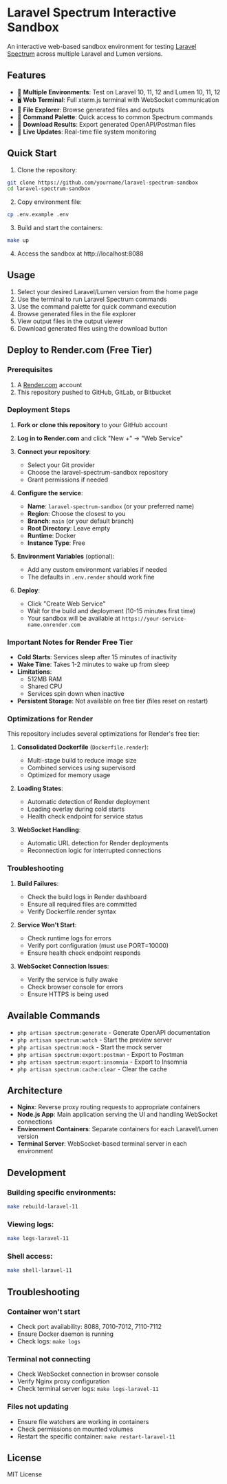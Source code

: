 # Laravel Spectrum Interactive Sandbox

An interactive web-based sandbox environment for testing [Laravel Spectrum](https://github.com/wadakatu/laravel-spectrum) across multiple Laravel and Lumen versions.

## Features

- 🚀 **Multiple Environments**: Test on Laravel 10, 11, 12 and Lumen 10, 11, 12
- 🖥️ **Web Terminal**: Full xterm.js terminal with WebSocket communication
- 📁 **File Explorer**: Browse generated files and outputs
- 🎯 **Command Palette**: Quick access to common Spectrum commands
- 💾 **Download Results**: Export generated OpenAPI/Postman files
- 🔄 **Live Updates**: Real-time file system monitoring

## Quick Start

1. Clone the repository:
```bash
git clone https://github.com/yourname/laravel-spectrum-sandbox
cd laravel-spectrum-sandbox
```

2. Copy environment file:
```bash
cp .env.example .env
```

3. Build and start the containers:
```bash
make up
```

4. Access the sandbox at http://localhost:8088

## Usage

1. Select your desired Laravel/Lumen version from the home page
2. Use the terminal to run Laravel Spectrum commands
3. Use the command palette for quick command execution
4. Browse generated files in the file explorer
5. View output files in the output viewer
6. Download generated files using the download button

## Deploy to Render.com (Free Tier)

### Prerequisites

1. A [Render.com](https://render.com) account
2. This repository pushed to GitHub, GitLab, or Bitbucket

### Deployment Steps

1. **Fork or clone this repository** to your GitHub account

2. **Log in to Render.com** and click "New +" → "Web Service"

3. **Connect your repository**:
   - Select your Git provider
   - Choose the laravel-spectrum-sandbox repository
   - Grant permissions if needed

4. **Configure the service**:
   - **Name**: `laravel-spectrum-sandbox` (or your preferred name)
   - **Region**: Choose the closest to you
   - **Branch**: `main` (or your default branch)
   - **Root Directory**: Leave empty
   - **Runtime**: Docker
   - **Instance Type**: Free

5. **Environment Variables** (optional):
   - Add any custom environment variables if needed
   - The defaults in `.env.render` should work fine

6. **Deploy**:
   - Click "Create Web Service"
   - Wait for the build and deployment (10-15 minutes first time)
   - Your sandbox will be available at `https://your-service-name.onrender.com`

### Important Notes for Render Free Tier

- **Cold Starts**: Services sleep after 15 minutes of inactivity
- **Wake Time**: Takes 1-2 minutes to wake up from sleep
- **Limitations**: 
  - 512MB RAM
  - Shared CPU
  - Services spin down when inactive
- **Persistent Storage**: Not available on free tier (files reset on restart)

### Optimizations for Render

This repository includes several optimizations for Render's free tier:

1. **Consolidated Dockerfile** (`Dockerfile.render`):
   - Multi-stage build to reduce image size
   - Combined services using supervisord
   - Optimized for memory usage

2. **Loading States**:
   - Automatic detection of Render deployment
   - Loading overlay during cold starts
   - Health check endpoint for service status

3. **WebSocket Handling**:
   - Automatic URL detection for Render deployments
   - Reconnection logic for interrupted connections

### Troubleshooting

1. **Build Failures**:
   - Check the build logs in Render dashboard
   - Ensure all required files are committed
   - Verify Dockerfile.render syntax

2. **Service Won't Start**:
   - Check runtime logs for errors
   - Verify port configuration (must use PORT=10000)
   - Ensure health check endpoint responds

3. **WebSocket Connection Issues**:
   - Verify the service is fully awake
   - Check browser console for errors
   - Ensure HTTPS is being used

## Available Commands

- `php artisan spectrum:generate` - Generate OpenAPI documentation
- `php artisan spectrum:watch` - Start the preview server
- `php artisan spectrum:mock` - Start the mock server
- `php artisan spectrum:export:postman` - Export to Postman
- `php artisan spectrum:export:insomnia` - Export to Insomnia
- `php artisan spectrum:cache:clear` - Clear the cache

## Architecture

- **Nginx**: Reverse proxy routing requests to appropriate containers
- **Node.js App**: Main application serving the UI and handling WebSocket connections
- **Environment Containers**: Separate containers for each Laravel/Lumen version
- **Terminal Server**: WebSocket-based terminal server in each environment

## Development

### Building specific environments:
```bash
make rebuild-laravel-11
```

### Viewing logs:
```bash
make logs-laravel-11
```

### Shell access:
```bash
make shell-laravel-11
```

## Troubleshooting

### Container won't start
- Check port availability: 8088, 7010-7012, 7110-7112
- Ensure Docker daemon is running
- Check logs: `make logs`

### Terminal not connecting
- Check WebSocket connection in browser console
- Verify Nginx proxy configuration
- Check terminal server logs: `make logs-laravel-11`

### Files not updating
- Ensure file watchers are working in containers
- Check permissions on mounted volumes
- Restart the specific container: `make restart-laravel-11`

## License

MIT License